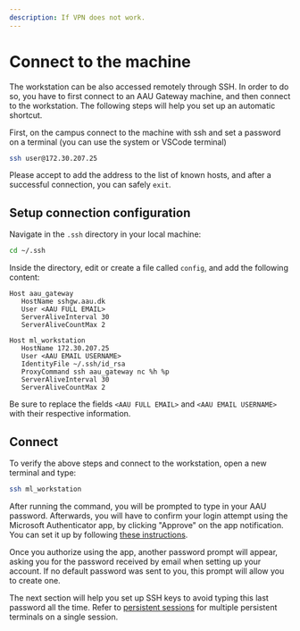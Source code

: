 ```yaml
---
description: If VPN does not work.
---
```


# Connect to the machine

The workstation can be also accessed remotely through SSH. In order to do so, you have to first connect to an AAU Gateway machine, and then connect to the workstation. The following steps will help you set up an automatic shortcut.

First, on the campus connect to the machine with ssh and set a password on a terminal (you can use the system or VSCode terminal)

```bash
ssh user@172.30.207.25
```

Please accept to add the address to the list of known hosts, and after a successful connection, you can safely `exit`.&#x20;

## Setup connection configuration

Navigate in the `.ssh` directory in your local machine:

```bash
cd ~/.ssh
```

Inside the directory, edit or create a file called `config`, and add the following content:

```
Host aau_gateway
   HostName sshgw.aau.dk
   User <AAU FULL EMAIL>
   ServerAliveInterval 30
   ServerAliveCountMax 2

Host ml_workstation
   HostName 172.30.207.25
   User <AAU EMAIL USERNAME>
   IdentityFile ~/.ssh/id_rsa
   ProxyCommand ssh aau_gateway nc %h %p
   ServerAliveInterval 30
   ServerAliveCountMax 2
```

Be sure to replace the fields `<AAU FULL EMAIL>` and `<AAU EMAIL USERNAME>` with their respective information.

## Connect

To verify the above steps and connect to the workstation, open a new terminal and type:

```bash
ssh ml_workstation
```

After running the command, you will be prompted to type in your AAU password. Afterwards, you will have to confirm your login attempt using the Microsoft Authenticator app, by clicking "Approve" on the app notification. You can set it up by following [these instructions](https://www.en.its.aau.dk/instructions/mfa).&#x20;

Once you authorize using the app, another password prompt will appear, asking you for the password received by email when setting up your account. If no default password was sent to you, this prompt will allow you to create one.

The next section will help you set up SSH keys to avoid typing this last password all the time. Refer to [persistent sessions](../usage/tmux-persistent-sessions.md) for multiple persistent terminals on a single session.
